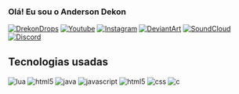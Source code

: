 

### Olá! Eu sou o Anderson Dekon

[![DrekonDrops](https://img.shields.io/badge/DrekonDrops-Website-blue?style=for-the-badge&logo=https://i.imgur.com/bVZsDvL.png)](https://dekondrops.blogspot.com/)
[![Youtube](https://img.shields.io/badge/YouTube-FF0000?style=for-the-badge&logo=youtube&logoColor=white
)](https://youtube.com/c/Dekonpriv)
[![Instagram](https://img.shields.io/badge/Instagram-E4405F?style=for-the-badge&logo=instagram&logoColor=white
)](https://instagram.com/Dekonpriv)
[![DeviantArt](https://img.shields.io/badge/DeviantArt-05CC47?style=for-the-badge&logo=deviantart&logoColor=white
)](https://www.deviantart.com/dekonartes)
[![SoundCloud](https://img.shields.io/badge/SoundCloud-FF3300?style=for-the-badge&logo=soundcloud&logoColor=white)](https://soundcloud.com/dekonofc)
[![Discord](https://img.shields.io/badge/Discord-7289DA?style=for-the-badge&logo=discord&logoColor=white)](https://discord.gg/ctxDkwurwk)

## Tecnologias usadas

<div style="display: inline_block">
    <img align="center" alt="lua" src="https://img.shields.io/badge/Lua-2C2D72?style=for-the-badge&logo=lua&logoColor=white"/>
    <img align="center" alt="html5" src="https://img.shields.io/badge/MySQL-00000F?style=for-the-badge&logo=mysql&logoColor=white"/>
    <img align="center" alt="java" src="https://img.shields.io/badge/Java-ED8B00?style=for-the-badge&logo=openjdk&logoColor=white"/>
    <img align="center" alt="javascript" src="https://img.shields.io/badge/JavaScript-F7DF1E?style=for-the-badge&logo=javascript&logoColor=black"/>
    <img align="center" alt="html5" src="https://img.shields.io/badge/HTML5-E34F26?style=for-the-badge&logo=html5&logoColor=white"/>
    <img align="center" alt="css" src="https://img.shields.io/badge/CSS3-1572B6?style=for-the-badge&logo=css3&logoColor=white"/>
    <img align="center" alt="c" src="https://img.shields.io/badge/C-00599C?style=for-the-badge&logo=c&logoColor=white"/>
</div>
